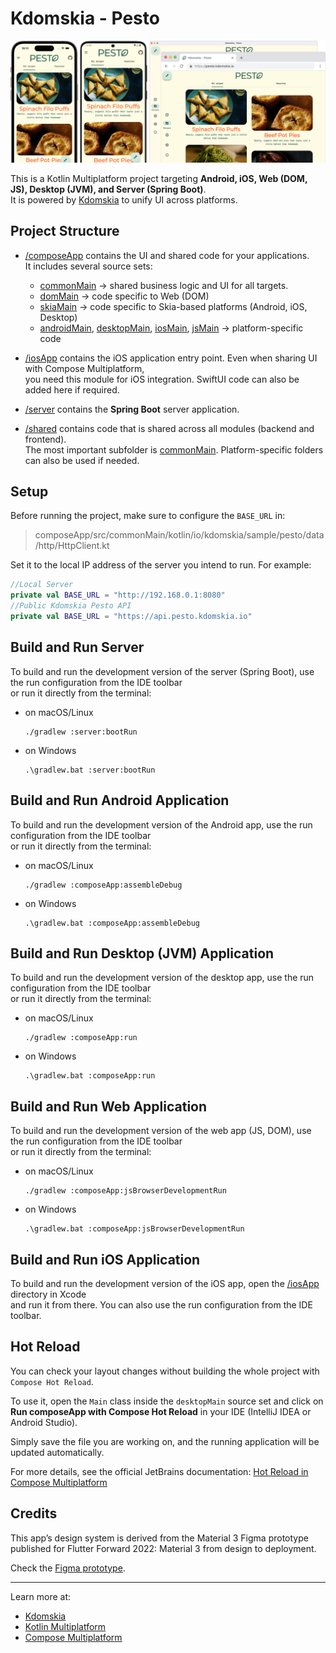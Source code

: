 # Kdomskia - Pesto

![Banner](/docs/image/banner.webp)

This is a Kotlin Multiplatform project targeting **Android, iOS, Web (DOM, JS), Desktop (JVM), and Server (Spring Boot)**.  
It is powered by [Kdomskia](https://github.com/kdomskia/kdomskia) to unify UI across platforms.

## Project Structure

* [/composeApp](./composeApp/src) contains the UI and shared code for your applications.  
  It includes several source sets:
    - [commonMain](./composeApp/src/commonMain/kotlin) → shared business logic and UI for all targets.
    - [domMain](./composeApp/src/domMain/kotlin) → code specific to Web (DOM)
    - [skiaMain](./composeApp/src/skiaMain/kotlin) → code specific to Skia-based platforms (Android, iOS, Desktop)
    - [androidMain](./composeApp/src/androidMain/kotlin), [desktopMain](./composeApp/src/desktopMain/kotlin), [iosMain](./composeApp/src/iosMain/kotlin), [jsMain](./composeApp/src/jsMain/kotlin) → platform-specific code

* [/iosApp](./iosApp) contains the iOS application entry point. Even when sharing UI with Compose Multiplatform,  
  you need this module for iOS integration. SwiftUI code can also be added here if required.

* [/server](./server/src/main/kotlin) contains the **Spring Boot** server application.

* [/shared](./shared/src) contains code that is shared across all modules (backend and frontend).  
  The most important subfolder is [commonMain](./shared/src/commonMain/kotlin). Platform-specific folders can also be used if needed.

## Setup

Before running the project, make sure to configure the  `BASE_URL` in:
> composeApp/src/commonMain/kotlin/io/kdomskia/sample/pesto/data/http/HttpClient.kt

Set it to the local IP address of the server you intend to run. For example:
```kotlin
//Local Server
private val BASE_URL = "http://192.168.0.1:8080"
//Public Kdomskia Pesto API
private val BASE_URL = "https://api.pesto.kdomskia.io"
```

## Build and Run Server

To build and run the development version of the server (Spring Boot), use the run configuration from the IDE toolbar  
or run it directly from the terminal:

- on macOS/Linux
  ```shell
  ./gradlew :server:bootRun
  ```
- on Windows
  ```shell
  .\gradlew.bat :server:bootRun
  ```

## Build and Run Android Application

To build and run the development version of the Android app, use the run configuration from the IDE toolbar  
or run it directly from the terminal:

- on macOS/Linux
  ```shell
  ./gradlew :composeApp:assembleDebug
  ```
- on Windows
  ```shell
  .\gradlew.bat :composeApp:assembleDebug
  ```

## Build and Run Desktop (JVM) Application

To build and run the development version of the desktop app, use the run configuration from the IDE toolbar  
or run it directly from the terminal:

- on macOS/Linux
  ```shell
  ./gradlew :composeApp:run
  ```
- on Windows
  ```shell
  .\gradlew.bat :composeApp:run
  ```

## Build and Run Web Application

To build and run the development version of the web app (JS, DOM), use the run configuration from the IDE toolbar  
or run it directly from the terminal:

- on macOS/Linux
  ```shell
  ./gradlew :composeApp:jsBrowserDevelopmentRun
  ```
- on Windows
  ```shell
  .\gradlew.bat :composeApp:jsBrowserDevelopmentRun
  ```

## Build and Run iOS Application

To build and run the development version of the iOS app, open the [/iosApp](./iosApp) directory in Xcode  
and run it from there. You can also use the run configuration from the IDE toolbar.

## Hot Reload

You can check your layout changes without building the whole project with `Compose Hot Reload`.

To use it, open the `Main` class inside the `desktopMain` source set and click on **Run composeApp with Compose Hot Reload** in your IDE (IntelliJ IDEA or Android Studio).

Simply save the file you are working on, and the running application will be updated automatically.

For more details, see the official JetBrains documentation:
[Hot Reload in Compose Multiplatform](https://www.jetbrains.com/help/kotlin-multiplatform-dev/compose-hot-reload.html)

## Credits

This app’s design system is derived from the Material 3 Figma prototype published for Flutter Forward 2022: Material 3 from design to deployment.

Check the [Figma prototype](https://www.figma.com/community/file/1199784060037728858).

---

Learn more at:
- [Kdomskia](https://github.com/kdomskia/kdomskia)
- [Kotlin Multiplatform](https://www.jetbrains.com/help/kotlin-multiplatform-dev/get-started.html)
- [Compose Multiplatform](https://github.com/JetBrains/compose-multiplatform/#compose-multiplatform)
